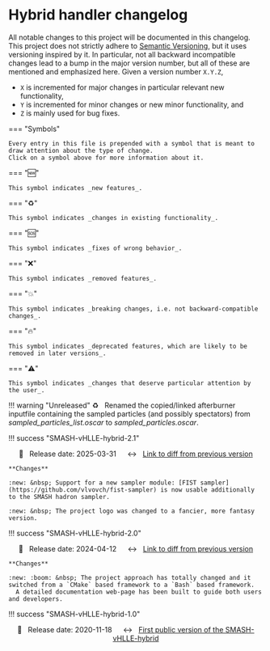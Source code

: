# Hybrid handler changelog

All notable changes to this project will be documented in this changelog.
This project does not strictly adhere to [Semantic Versioning](https://semver.org/spec/v2.0.0.html), but it uses versioning inspired by it.
In particular, not all backward incompatible changes lead to a bump in the major version number, but all of these are mentioned and emphasized here.
Given a version number `X.Y.Z`,

* `X` is incremented for major changes in particular relevant new functionality,
* `Y` is incremented for minor changes or new minor functionality, and
* `Z` is mainly used for bug fixes.


=== "Symbols"

    Every entry in this file is prepended with a symbol that is meant to draw attention about the type of change.
    Click on a symbol above for more information about it.

=== ":new:"

    This symbol indicates _new features_.

=== ":recycle:"

    This symbol indicates _changes in existing functionality_.

=== ":sos:"

    This symbol indicates _fixes of wrong behavior_.

=== ":x:"

    This symbol indicates _removed features_.

=== ":boom:"

    This symbol indicates _breaking changes, i.e. not backward-compatible changes_.

=== ":fire:"

    This symbol indicates _deprecated features, which are likely to be removed in later versions_.

=== ":warning:"

    This symbol indicates _changes that deserve particular attention by the user_.


!!! warning "Unreleased"
    :recycle: &nbsp; Renamed the copied/linked afterburner inputfile containing the sampled particles (and possibly spectators) from _sampled_particles_list.oscar_ to _sampled_particles.oscar_.


!!! success "SMASH-vHLLE-hybrid-2.1"
    <div align="center">
      :date: &nbsp; Release date: 2025-03-31
      &emsp;
      :left_right_arrow: &nbsp; [Link to diff from previous version](https://github.com/smash-transport/smash-vhlle-hybrid/compare/SMASH-vHLLE-hybrid-2.0...SMASH-vHLLE-hybrid-2.1)
    </div>

    **Changes**

    :new: &nbsp; Support for a new sampler module: [FIST sampler](https://github.com/vlvovch/fist-sampler) is now usable additionally to the SMASH hadron sampler.

    :new: &nbsp; The project logo was changed to a fancier, more fantasy version.


!!! success "SMASH-vHLLE-hybrid-2.0"
    <div align="center">
      :date: &nbsp; Release date: 2024-04-12
      &emsp;
      :left_right_arrow: &nbsp; [Link to diff from previous version](https://github.com/smash-transport/smash-vhlle-hybrid/compare/SMASH-vHLLE-hybrid-1.0...SMASH-vHLLE-hybrid-2.0)
    </div>

    **Changes**

    :new: :boom: &nbsp; The project approach has totally changed and it switched from a `CMake` based framework to a `Bash` based framework.
      A detailed documentation web-page has been built to guide both users and developers.


!!! success "SMASH-vHLLE-hybrid-1.0"
    <div align="center">
      :date: &nbsp; Release date: 2020-11-18
      &emsp;
      :left_right_arrow: &nbsp; [First public version of the SMASH-vHLLE-hybrid](https://github.com/smash-transport/smash-vhlle-hybrid/releases/tag/SMASH-vHLLE-hybrid-1.0)
    </div>

